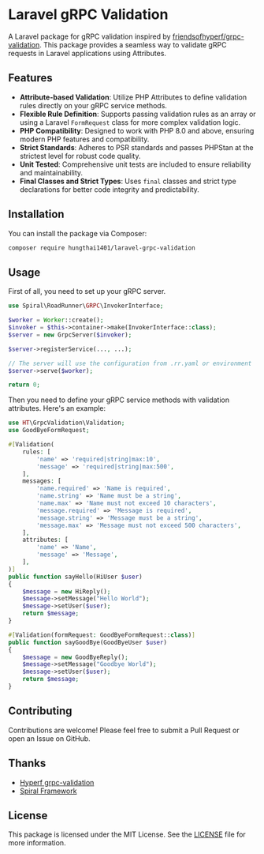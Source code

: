 # Laravel gRPC Validation

A Laravel package for gRPC validation inspired by [friendsofhyperf/grpc-validation](https://github.com/friendsofhyperf/grpc-validation). This package provides a seamless way to validate gRPC requests in Laravel applications using Attributes.

## Features

- **Attribute-based Validation**: Utilize PHP Attributes to define validation rules directly on your gRPC service methods.
- **Flexible Rule Definition**: Supports passing validation rules as an array or using a Laravel `FormRequest` class for more complex validation logic.
- **PHP Compatibility**: Designed to work with PHP 8.0 and above, ensuring modern PHP features and compatibility.
- **Strict Standards**: Adheres to PSR standards and passes PHPStan at the strictest level for robust code quality.
- **Unit Tested**: Comprehensive unit tests are included to ensure reliability and maintainability.
- **Final Classes and Strict Types**: Uses `final` classes and strict type declarations for better code integrity and predictability.

## Installation

You can install the package via Composer:

```bash
composer require hungthai1401/laravel-grpc-validation
```

## Usage

First of all, you need to set up your gRPC server.

```php
use Spiral\RoadRunner\GRPC\InvokerInterface;

$worker = Worker::create();
$invoker = $this->container->make(InvokerInterface::class);
$server = new GrpcServer($invoker);

$server->registerService(..., ...);

// The server will use the configuration from .rr.yaml or environment
$server->serve($worker);

return 0;
```

Then you need to define your gRPC service methods with validation attributes. Here's an example:

```php
use HT\GrpcValidation\Validation;
use GoodByeFormRequest;

#[Validation(
    rules: [
        'name' => 'required|string|max:10',
        'message' => 'required|string|max:500',
    ],
    messages: [
        'name.required' => 'Name is required',
        'name.string' => 'Name must be a string',
        'name.max' => 'Name must not exceed 10 characters',
        'message.required' => 'Message is required',
        'message.string' => 'Message must be a string',
        'message.max' => 'Message must not exceed 500 characters',
    ],
    attributes: [
        'name' => 'Name',
        'message' => 'Message',
    ],
)]
public function sayHello(HiUser $user) 
{
    $message = new HiReply();
    $message->setMessage("Hello World");
    $message->setUser($user);
    return $message;
}

#[Validation(formRequest: GoodByeFormRequest::class)]
public function sayGoodBye(GoodByeUser $user) 
{
    $message = new GoodByeReply();
    $message->setMessage("Goodbye World");
    $message->setUser($user);
    return $message;
}
```

## Contributing

Contributions are welcome! Please feel free to submit a Pull Request or open an Issue on GitHub.

## Thanks
- [Hyperf grpc-validation](https://github.com/friendsofhyperf/grpc-validation)
- [Spiral Framework](https://spiral.dev/)

## License
This package is licensed under the MIT License. See the [LICENSE](LICENSE) file for more information.